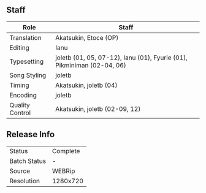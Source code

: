 ## Staff

| Role              | Staff                                                                  |
|-------------------|------------------------------------------------------------------------|
| Translation       | Akatsukin, Etoce (OP)                                                  |
| Editing           | Ianu                                                                   | 
| Typesetting       | joletb (01, 05, 07-12), Ianu (01), Fyurie (01), Pikminiman (02-04, 06) |
| Song Styling      | joletb                                                                 |
| Timing            | Akatsukin, joletb (04)                                                 |
| Encoding          | joletb                                                                 |
| Quality Control   | Akatsukin, joletb (02-09, 12)                                          |

## Release Info

|              |           |
|--------------|-----------|
| Status       | Complete  |
| Batch Status | -         |
| Source       | WEBRip    |
| Resolution   | 1280x720  |
